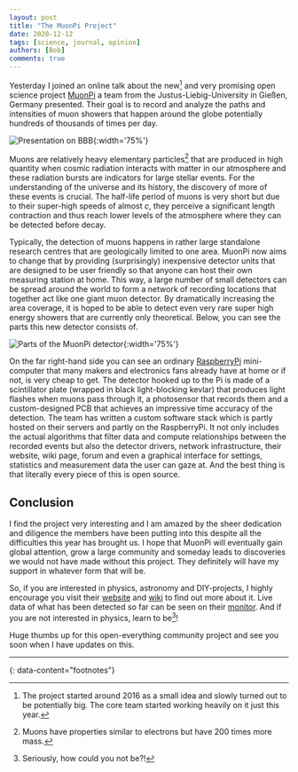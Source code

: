 ```yaml
---
layout: post
title: "The MuonPi Project"
date: 2020-12-12
tags: [science, journal, opinion]
authors: [Bob]
comments: true
---
```

Yesterday I joined an online talk about the new[^project-start] and very promising open science project [MuonPi](https://muonpi.org) a team from the Justus-Liebig-University in Gießen, Germany presented.
Their goal is to record and analyze the paths and intensities of muon showers that happen around the globe potentially hundreds of thousands of times per day.

![Presentation on BBB](https://pbs.twimg.com/media/Eo_Rt1YWEAIHkxX?format=jpg){:width='75%'}

Muons are relatively heavy elementary particles[^muon-mass] that are produced in high quantity when cosmic radiation interacts with matter in our atmosphere and these radiation bursts are indicators for large stellar events.
For the understanding of the universe and its history, the discovery of more of these events is crucial.
The half-life period of muons is very short but due to their super-high speeds of almost *c*, they perceive a significant length contraction and thus reach lower levels of the atmosphere where they can be detected before decay.

Typically, the detection of muons happens in rather large standalone research centres that are geologically limited to one area.
MuonPi now aims to change that by providing (surprisingly) inexpensive detector units that are designed to be user friendly so that anyone can host their own measuring station at home.
This way, a large number of small detectors can be spread around the world to form a network of recording locations that together act like one giant muon detector.
By dramatically increasing the area coverage, it is hoped to be able to detect even very rare super high energy showers that are currently only theoretical.
Below, you can see the parts this new detector consists of.

![Parts of the MuonPi detector](https://pbs.twimg.com/media/EgWZgLfWsAcFrN2?format=jpg){:width='75%'}

On the far right-hand side you can see an ordinary [RaspberryPi](https://raspberrypi.org) mini-computer that many makers and electronics fans already have at home or if not, is very cheap to get.
The detector hooked up to the Pi is made of a scintillator plate (wrapped in black light-blocking kevlar) that produces light flashes when muons pass through it, a photosensor that records them and a custom-designed PCB that achieves an impressive time accuracy of the detection.
The team has written a custom software stack which is partly hosted on their servers and partly on the RaspberryPi.
It not only includes the actual algorithms that filter data and compute relationships between the recorded events but also the detector drivers, network infrastructure, their website, wiki page, forum and even a graphical interface for settings, statistics and measurement data the user can gaze at.
And the best thing is that literally every piece of this is open source.

## Conclusion
I find the project very interesting and I am amazed by the sheer dedication and diligence the members have been putting into this despite all the difficulties this year has brought us.
I hope that MuonPi will eventually gain global attention, grow a large community and someday leads to discoveries we would not have made without this project.
They definitely will have my support in whatever form that will be.

So, if you are interested in physics, astronomy and DIY-projects, I highly encourage you visit their [website](https://muonpi.org) and [wiki](https://wiki.muonpi.org/index.php) to find out more about it.
Live data of what has been detected so far can be seen on their [monitor](grafana.muonpi.org:3000/d/KNmcHikMz/muonpi-overview).
And if you are not interested in physics, learn to be[^physics]!

Huge thumbs up for this open-everything community project and see you soon when I have updates on this.


---
{: data-content="footnotes"}

[^project-start]: The project started around 2016 as a small idea and slowly turned out to be potentially big. The core team started working heavily on it just this year.

[^muon-mass]: Muons have properties similar to electrons but have 200 times more mass.

[^physics]: Seriously, how could you not be?!
